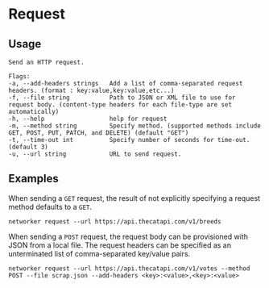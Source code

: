 # Request

## Usage

    Send an HTTP request.

    Flags:
    -a, --add-headers strings   Add a list of comma-separated request headers. (format : key:value,key:value,etc...)
    -f, --file string           Path to JSON or XML file to use for request body. (content-type headers for each file-type are set automatically)
    -h, --help                  help for request
    -m, --method string         Specify method. (supported methods include GET, POST, PUT, PATCH, and DELETE) (default "GET")
    -t, --time-out int          Specify number of seconds for time-out. (default 3)
    -u, --url string            URL to send request.

## Examples

When sending a `GET` request, the result of not explicitly specifying a request method defaults to a `GET`.

    networker request --url https://api.thecatapi.com/v1/breeds


When sending a `POST` request, the request body can be provisioned with JSON from a local file. The request headers can be specified as an unterminated list of comma-separated key/value pairs.

    networker request --url https://api.thecatapi.com/v1/votes --method POST --file scrap.json --add-headers <key>:<value>,<key>:<value>


